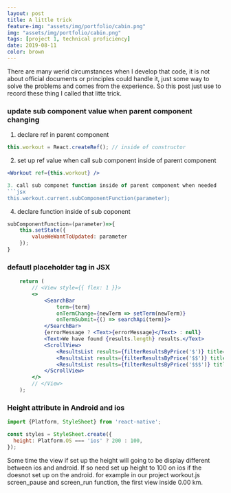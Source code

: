 ```yaml
---
layout: post
title: A little trick
feature-img: "assets/img/portfolio/cabin.png"
img: "assets/img/portfolio/cabin.png"
tags: [project 1, technical proficiency]
date: 2019-08-11
color: brown
---
```


There are many werid circumstances when I develop that code, it is not about official documents or principles could handle it, just some way to solve the problems and comes from the experience. So this post just use to record these thing I called that litte trick.

### update sub component value when parent component changing
1. declare ref in parent component
```jsx
this.workout = React.createRef(); // inside of constructor
```

2. set up ref value when call sub component inside of parent component
```jsx
<Workout ref={this.workout} />

3. call sub componet function inside of parent component when needed
```jsx
this.workout.current.subComponentFunction(parameter);
```

4. declare function inside of sub coponent
```jsx
subComponentFunction=(parameter)=>{
    this.setState({
        valueWeWantToUpdated: parameter
    });
}
```

### defautl placeholder tag in JSX
```jsx
    return (
        // <View style={{ flex: 1 }}>
        <>
            <SearchBar
                term={term}
                onTermChange={newTerm => setTerm(newTerm)}
                onTermSubmit={() => searchApi(term)}>
            </SearchBar>
            {errorMessage ? <Text>{errorMessage}</Text> : null}
            <Text>We have found {results.length} results.</Text>
            <ScrollView>
                <ResultsList results={filterResultsByPrice('$')} title="Cost Effective"></ResultsList>
                <ResultsList results={filterResultsByPrice('$$')} title="Bit Pricier"></ResultsList>
                <ResultsList results={filterResultsByPrice('$$$')} title="Big Spender"></ResultsList>
            </ScrollView>
        </>
        // </View>
    );
```

### Height attribute in Android and ios
```jsx
import {Platform, StyleSheet} from 'react-native';

const styles = StyleSheet.create({
  height: Platform.OS === 'ios' ? 200 : 100,
});
```
Some time the view if set up the height will going to be display different between ios and android. If so need set up height to 100 on ios if the doesnot set up on the android. for example in our project workout.js screen_pause and screen_run function, the first view inside 0.00 km.